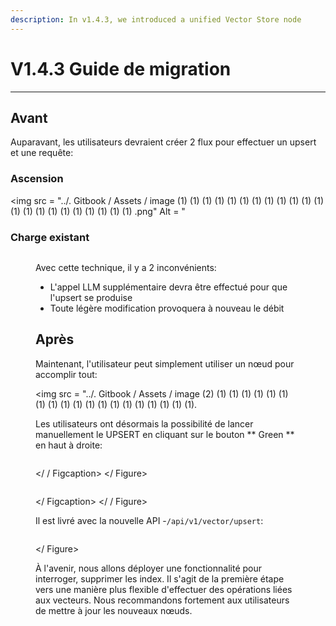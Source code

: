 ```yaml
---
description: In v1.4.3, we introduced a unified Vector Store node
---
```


# V1.4.3 Guide de migration

***

## Avant

Auparavant, les utilisateurs devraient créer 2 flux pour effectuer un upsert et une requête:

### Ascension

<gigne> <img src = "../. Gitbook / Assets / image (1) (1) (1) (1) (1) (1) (1) (1) (1) (1) (1) (1) (1) (1) (1) (1) (1) (1) (1) (1) (1) (1) .png" Alt = "

### Charge existant

<Figure> <img src = "../. Gitbook / Assets / Image (1) (1) (1) (1) (1) (1) (1) (1) (1) (1) (1) (1) (1) (1) (1) (1) (1) (1) (1) (1) (1) (1) .png" Alt = ""> <Figcaption> </figcaption> </gigne>

Avec cette technique, il y a 2 inconvénients:

* L'appel LLM supplémentaire devra être effectué pour que l'upsert se produise
* Toute légère modification provoquera à nouveau le débit

## Après

Maintenant, l'utilisateur peut simplement utiliser un nœud pour accomplir tout:

<gigne> <img src = "../. Gitbook / Assets / image (2) (1) (1) (1) (1) (1) (1) (1) (1) (1) (1) (1) (1) (1) (1) (1) (1) (1) (1) (1).

Les utilisateurs ont désormais la possibilité de lancer manuellement le UPSERT en cliquant sur le bouton ** Green ** en haut à droite:

<gigne> <img src = "../. Gitbook / Assets / image (5) (1) (1) (1) (1) (1) (1) (1) (1) (1) (1) (2) (1) (1) (1) .png" alt = ""> <figcaption> </ / Figcaption> </ Figure>

<gigne> <img src = "../. GitBook / Assets / Image (3) (1) (1) (1) (1) (1) (1) (1) (1) (1) (1) (1) (1) (1) (1) (1) (1) .png" alt = ""> <Figcaption> </ Figcaption> </ / Figure>

Il est livré avec la nouvelle API -`/api/v1/vector/upsert`:

<gigne> <img src = "../. Gitbook / Assets / Image (4) (1) (1) (1) (1) (1) (1) (1) (1) (1) (1) (2) (1) .png" alt = ""> <figCaption> </gigcaption> </ Figure>

À l'avenir, nous allons déployer une fonctionnalité pour interroger, supprimer les index. Il s'agit de la première étape vers une manière plus flexible d'effectuer des opérations liées aux vecteurs. Nous recommandons fortement aux utilisateurs de mettre à jour les nouveaux nœuds.
